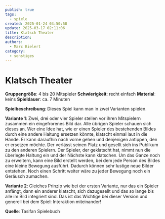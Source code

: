 ```yaml
---
publish: true
tags:
  - spiele
created: 2025-01-24 03:50:50
update: 2025-03-17 02:11:06
title: Klatsch Theater
description: 
authors:
  - Marc Bielert
category:
  - sonstiges
---
```


# Klatsch Theater

**Gruppengröße**: 4 bis 20 Mitspieler
**Schwierigkeit**: recht einfach
**Material**: keins
**Spieldauer**: ca. 7 Minuten

**Spielbeschreibung**:
Dieses Spiel kann man in zwei Varianten spielen.

**Variante 1**:
Zwei, drei oder vier Spieler stellen vor ihren Mitspielern zusammen ein eingefrorenes Bild dar. Alle übrigen Spieler schauen sich dieses an. Wer eine Idee hat, wie er einen Spieler des bestehenden Bildes durch eine andere Haltung ersetzen könnte, klatscht einmal laut in die Hände. Er kann daraufhin nach vorne gehen und denjenigen antippen, den er ersetzen möchte. Der verlässt seinen Platz und gesellt sich ins Publikum zu den anderen Spielern. Der Spieler, der geklatscht hat, nimmt nun die überlegte Haltung ein und der Nächste kann klatschen. Um das Ganze noch zu erweitern, kann eine Bild erstellt werden, bei dem jede Person des Bildes eine kleine Bewegung ausführt. Dadurch können sehr lustige neue Bilder entstehen. Noch einen Schritt weiter wäre zu jeder Bewegung noch ein Geräusch zumachen.

**Variante 2**:
Gleiches Prinzip wie bei der ersten Variante, nur das ein Spieler anfängt, dann ein anderer klatscht, sich dazugesellt und das so lange bis alle im Bild integriert sind. Das ist das Wichtige bei dieser Version und generell bei dem Spiel: Interaktion miteinander!

**Quelle**:
Tasifan Spielebuch